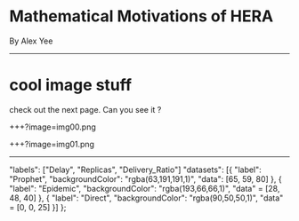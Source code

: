 # Mathematical Motivations of HERA

By Alex Yee

---
# cool image stuff

check out the next page. 
Can you see it ?

+++?image=img00.png
<!-- .slide: data-background-transition="none" -->
+++?image=img01.png
<!-- .slide: data-background-transition="none" -->

---
<canvas data-chart="radar">
    "labels": ["Delay", "Replicas", "Delivery_Ratio"]
    "datasets": [{
            "label": "Prophet",
            "backgroundColor": "rgba(63,191,191,1)",
            "data": [65, 59, 80]
        }, {
            "label": "Epidemic",
            "backgroundColor": "rgba(193,66,66,1)",
            "data" = [28, 48, 40]
        }, {
            "label": "Direct",
            "backgroundColor": "rgba(90,50,50,1)",
            "data" = [0, 0, 25]
        }]
    };
</canvas>

